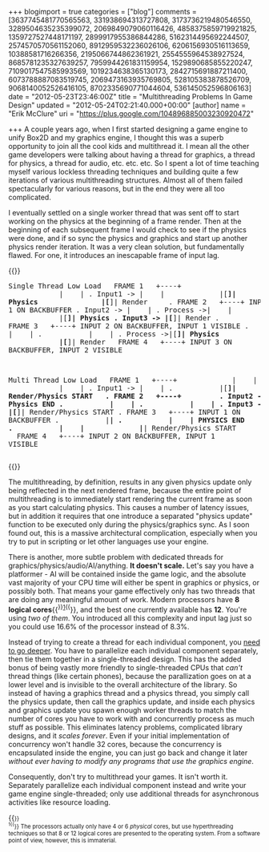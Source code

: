 +++
blogimport = true
categories = ["blog"]
comments = [3637745481770565563, 331938694313727808, 3173736219480546550, 3289504635235399072, 2069849079060116426, 4858375859719921825, 1359727527448171197, 2899917955386844286, 5162314495692244507, 2574570570561152060, 8912959532236026106, 6206156930516113659, 10388581716266356, 2195066744862361921, 2554555964538927524, 8685781235327639257, 7959944261831159954, 1529890685855220247, 7109017547585993569, 1019234638365130173, 2842715691887211400, 6073788887083519745, 2069473163935769805, 528105383878526709, 9068140052526416105, 8702335690771044604, 536145052596806163]
date = "2012-05-23T23:46:00Z"
title = "Multithreading Problems In Game Design"
updated = "2012-05-24T02:21:40.000+00:00"
[author]
name = "Erik McClure"
uri = "https://plus.google.com/104896885003230920472"

+++
A couple years ago, when I first started designing a game engine to unify Box2D and my graphics engine, I thought this was a superb opportunity to join all the cool kids and multithread it. I mean all the other game developers were talking about having a thread for graphics, a thread for physics, a thread for audio, etc. etc. etc. So I spent a lot of time teaching myself various lockless threading techniques and building quite a few iterations of various multithreading structures. Almost all of them failed spectacularly for various reasons, but in the end they were all too complicated.

I eventually settled on a single worker thread that was sent off to start working on the physics at the beginning of a frame render. Then at the beginning of each subsequent frame I would check to see if the physics were done, and if so sync the physics and graphics and start up another physics render iteration. It was a very clean solution, but fundamentally flawed. For one, it introduces an inescapable frame of input lag.

{{<html>}}<pre>Single Thread Low Load
&nbsp;&nbsp;FRAME 1&nbsp;&nbsp; +----+
&nbsp;&nbsp;&nbsp;&nbsp;&nbsp;&nbsp;&nbsp;&nbsp;&nbsp;&nbsp;&nbsp;&nbsp;|&nbsp;&nbsp;&nbsp;&nbsp;|
. Input1 -> |&nbsp;&nbsp;&nbsp;&nbsp;|
&nbsp;&nbsp;&nbsp;&nbsp;&nbsp;&nbsp;&nbsp;&nbsp;&nbsp;&nbsp;&nbsp;&nbsp;|[__]| Physics&nbsp;&nbsp; 
&nbsp;&nbsp;&nbsp;&nbsp;&nbsp;&nbsp;&nbsp;&nbsp;&nbsp;&nbsp;&nbsp;&nbsp;|[__]| Render&nbsp;&nbsp;&nbsp;&nbsp;
. FRAME 2&nbsp;&nbsp; +----+ INPUT 1 ON BACKBUFFER
. Input2 -> |&nbsp;&nbsp;&nbsp;&nbsp;|
. Process ->|&nbsp;&nbsp;&nbsp;&nbsp;|
&nbsp;&nbsp;&nbsp;&nbsp;&nbsp;&nbsp;&nbsp;&nbsp;&nbsp;&nbsp;&nbsp;&nbsp;|[__]| Physics
. Input3 -> |[__]| Render
. FRAME 3&nbsp;&nbsp; +----+ INPUT 2 ON BACKBUFFER, INPUT 1 VISIBLE
.&nbsp;&nbsp;&nbsp;&nbsp;&nbsp;&nbsp;&nbsp;&nbsp;&nbsp;&nbsp; |&nbsp;&nbsp;&nbsp;&nbsp;|
.&nbsp;&nbsp;&nbsp;&nbsp;&nbsp;&nbsp;&nbsp;&nbsp;&nbsp;&nbsp; |&nbsp;&nbsp;&nbsp;&nbsp;|
. Process ->|[__]| Physics
&nbsp;&nbsp;&nbsp;&nbsp;&nbsp;&nbsp;&nbsp;&nbsp;&nbsp;&nbsp;&nbsp;&nbsp;|[__]| Render
&nbsp;&nbsp;FRAME 4&nbsp;&nbsp; +----+ INPUT 3 ON BACKBUFFER, INPUT 2 VISIBLE

Multi Thread Low Load
&nbsp;&nbsp;FRAME 1&nbsp;&nbsp; +----+
&nbsp;&nbsp;&nbsp;&nbsp;&nbsp;&nbsp;&nbsp;&nbsp;&nbsp;&nbsp;&nbsp;&nbsp;|&nbsp;&nbsp;&nbsp;&nbsp;| 
&nbsp;&nbsp;&nbsp;&nbsp;&nbsp;&nbsp;&nbsp;&nbsp;&nbsp;&nbsp;&nbsp;&nbsp;|&nbsp;&nbsp;&nbsp;&nbsp;|
. Input1 -> |&nbsp;&nbsp;&nbsp;&nbsp;| 
.&nbsp;&nbsp;&nbsp;&nbsp;&nbsp;&nbsp;&nbsp;&nbsp;&nbsp;&nbsp; |[__]| Render/Physics START&nbsp;&nbsp;
. FRAME 2&nbsp;&nbsp; +----+&nbsp;&nbsp;&nbsp;&nbsp;&nbsp;&nbsp;&nbsp;&nbsp;
. Input2 -> |____| Physics END
.&nbsp;&nbsp;&nbsp;&nbsp;&nbsp;&nbsp;&nbsp;&nbsp;&nbsp;&nbsp; |&nbsp;&nbsp;&nbsp;&nbsp;|
.&nbsp;&nbsp;&nbsp;&nbsp;&nbsp;&nbsp;&nbsp;&nbsp;&nbsp;&nbsp; |&nbsp;&nbsp;&nbsp;&nbsp;| 
. Input3 -> |[__]| Render/Physics START
. FRAME 3&nbsp;&nbsp; +----+ INPUT 1 ON BACKBUFFER
.&nbsp;&nbsp;&nbsp;&nbsp;&nbsp;&nbsp;&nbsp;&nbsp;&nbsp;&nbsp; |____|
.&nbsp;&nbsp;&nbsp;&nbsp;&nbsp;&nbsp;&nbsp;&nbsp;&nbsp;&nbsp; |&nbsp;&nbsp;&nbsp;&nbsp;| PHYSICS END
.&nbsp;&nbsp;&nbsp;&nbsp;&nbsp;&nbsp;&nbsp;&nbsp;&nbsp;&nbsp; |&nbsp;&nbsp;&nbsp;&nbsp;| 
&nbsp;&nbsp;&nbsp;&nbsp;&nbsp;&nbsp;&nbsp;&nbsp;&nbsp;&nbsp;&nbsp;&nbsp;|____| Render/Physics START
&nbsp;&nbsp;FRAME 4&nbsp;&nbsp; +----+ INPUT 2 ON BACKBUFFER, INPUT 1 VISIBLE</pre>{{</html>}}

The multithreading, by definition, results in any given physics update only being reflected in the next rendered frame, because the entire point of multithreading is to immediately start rendering the current frame as soon as you start calculating physics. This causes a number of latency issues, but in addition it requires that one introduce a separated "physics update" function to be executed only during the physics/graphics sync. As I soon found out, this is a massive architectural complication, especially when you try to put in scripting or let other languages use your engine.

There is another, more subtle problem with dedicated threads for graphics/physics/audio/AI/anything. **It doesn't scale.** Let's say you have a platformer - AI will be contained inside the game logic, and the absolute vast majority of your CPU time will either be spent in graphics or physics, or possibly both. That means your game effectively only has two threads that are doing any meaningful amount of work. Modern processors have **8 logical cores**{{<sup>}}<a href="#ft_1">1</a>{{</sup>}}, and the best one currently available has **12**. You're using *two of them*. You introduced all this complexity and input lag just so you could use 16.6% of the processor instead of 8.3%.

Instead of trying to create a thread for each individual component, you [need to go deeper](http://inception.davepedu.com/). You have to parallelize each individual component separately, then tie them together in a single-threaded design. This has the added bonus of being vastly more friendly to single-threaded CPUs that *can't* thread things (like certain phones), because the parallization goes on at a lower level and is invisible to the overall architecture of the library. So instead of having a graphics thread and a physics thread, you simply call the physics update, then call the graphics update, and inside each physics and graphics update you spawn enough worker threads to match the number of cores you have to work with and concurrently process as much stuff as possible. This eliminates latency problems, complicated library designs, and it *scales forever*. Even if your initial implementation of concurrency won't handle 32 cores, because the concurrency is encapsulated inside the engine, you can just go back and change it later *without ever having to modify any programs that use the graphics engine*.

Consequently, don't try to multithread your games. It isn't worth it. Separately parallelize each individual component instead and write your game engine single-threaded; only use additional threads for asynchronous activities like resource loading.

{{<span style="font-size:80%">}}<br/><sup><a name="ft_1">1</a>{{</sup>}} The processors actually only have 4 or 6 *physical* cores, but use hyperthreading techniques so that 8 or 12 logical cores are presented to the operating system. From a software point of view, however, this is immaterial.</span>
